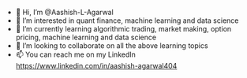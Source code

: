 - 👋 Hi, I’m @Aashish-L-Agarwal
- 👀 I’m interested in quant finance, machine learning and data science
- 🌱 I’m currently learning algorithmic trading, market making, option pricing, machine learning and data science
- 💞️ I’m looking to collaborate on all the above learning topics
- 📫 You can reach me on my LinkedIn https://www.linkedin.com/in/aashish-agarwal404

<!---
Aashish-L-Agarwal/Aashish-L-Agarwal is a ✨ special ✨ repository because its `README.md` (this file) appears on your GitHub profile.
You can click the Preview link to take a look at your changes.
--->
